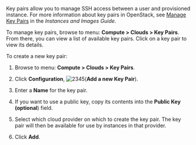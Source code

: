 Key pairs allow you to manage SSH access between a user and provisioned instance. For more
information about key pairs in OpenStack, see
[Manage Key Pairs](https://access.redhat.com/documentation/en-us/red_hat_openstack_platform/11/html/instances_and_images_guide/ch-manage_instances#section-manage-keypair)
in the *Instances and Images Guide*.

To manage key pairs, browse to menu: **Compute > Clouds > Key Pairs**. From there, you can view a
list of available key pairs. Click on a key pair to view its details.

To create a new key pair:

1.  Browse to menu: **Compute > Clouds > Key Pairs**.

2.  Click **Configuration**, ![2345](../images/2345.png)(**Add a new Key Pair**).

3.  Enter a **Name** for the key pair.

4.  If you want to use a public key, copy its contents into the **Public Key (optional**) field.

5.  Select which cloud provider on which to create the key pair. The key pair will then be
    available for use by instances in that provider.

6.  Click **Add**.
